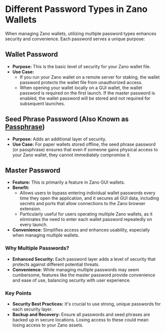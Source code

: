 # Different Password Types in Zano Wallets

When managing Zano wallets, utilizing multiple password types enhances security and convenience. Each password serves a unique purpose:

## Wallet Password

- **Purpose:** This is the basic level of security for your Zano wallet file.
- **Use Case:**
  - If you run your Zano wallet on a remote server for staking, the wallet password protects the wallet file from unauthorized access.
  - When opening your wallet locally on a GUI wallet, the wallet password is required on the first launch. If the master password is enabled, the wallet password will be stored and not required for subsequent launches.

## Seed Phrase Password (Also Known as [Passphrase](/docs/use/seed-phrase.md))

- **Purpose:** Adds an additional layer of security.
- **Use Case:** For paper wallets stored offline, the seed phrase password (or passphrase) ensures that even if someone gains physical access to your Zano wallet, they cannot immediately compromise it.

## Master Password

- **Feature:** This is primarily a feature in Zano GUI wallets.
- **Benefit:**
  - Allows users to bypass entering individual wallet passwords every time they open the application, and it secures all GUI data, including secrets and ports that allow connections to the Zano browser extension.
  - Particularly useful for users operating multiple Zano wallets, as it eliminates the need to enter each wallet password repeatedly on every launch.
- **Convenience:** Simplifies access and enhances usability, especially when managing multiple wallets.

### Why Multiple Passwords?

- **Enhanced Security:** Each password layer adds a level of security that protects against different potential threats.
- **Convenience:** While managing multiple passwords may seem cumbersome, features like the master password provide convenience and ease of use, balancing security with user experience.

### Key Points

- **Security Best Practices:** It's crucial to use strong, unique passwords for each security layer.
- **Backup and Recovery:** Ensure all passwords and seed phrases are backed up in secure locations. Losing access to these could mean losing access to your Zano assets.
